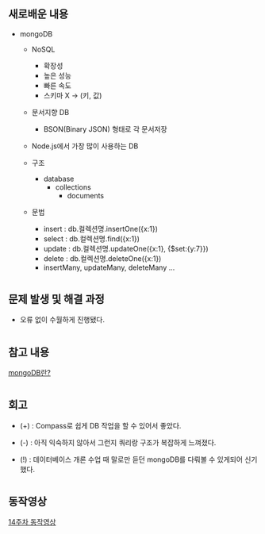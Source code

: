 ## **새로배운 내용** ##

 - mongoDB
    - NoSQL
        - 확장성
        - 높은 성능
        - 빠른 속도
        - 스키마 X -> (키, 값)

    - 문서지향 DB
        - BSON(Binary JSON) 형태로 각 문서저장

    - Node.js에서 가장 많이 사용하는 DB


    - 구조
        - database
            - collections
                - documents
    
    - 문법
        - insert : db.컬렉션명.insertOne({x:1}) 
        - select : db.컬렉션명.find({x:1})
        - update : db.컬렉션명.updateOne({x:1}, {$set:{y:7}})
        - delete : db.컬렉션명.deleteOne({x:1})
        - insertMany, updateMany, deleteMany ...

#

## **문제 발생 및 해결 과정** ##
- 오류 없이 수월하게 진행됐다.

#

## **참고 내용** ##
[mongoDB란?](https://edu.goorm.io/learn/lecture/557/%ED%95%9C-%EB%88%88%EC%97%90-%EB%81%9D%EB%82%B4%EB%8A%94-node-js/lesson/174384/mongodb%EB%9E%80)

#

## **회고** ##

- (+) : Compass로 쉽게 DB 작업을 할 수 있어서 좋았다.

- (-) : 아직 익숙하지 않아서 그런지 쿼리랑 구조가 복잡하게 느껴졌다.

- (!) : 데이터베이스 개론 수업 때 말로만 듣던 mongoDB를 다뤄볼 수 있게되어 신기했다.

#
## **동작영상** ##
[14주차 동작영상](https://youtu.be/a_LImeSExt0)
